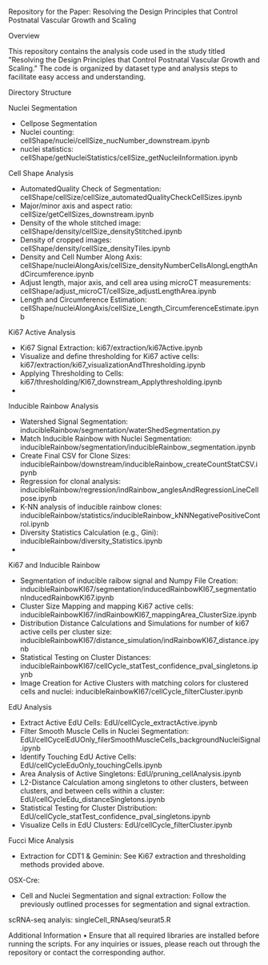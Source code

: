 Repository for the Paper:
Resolving the Design Principles that Control Postnatal Vascular Growth and Scaling

Overview

This repository contains the analysis code used in the study titled "Resolving the Design Principles that Control Postnatal Vascular Growth and Scaling." The code is organized by dataset type and analysis steps to facilitate easy access and understanding.

Directory Structure

Nuclei Segmentation
- Cellpose Segmentation
- Nuclei counting: cellShape/nuclei/cellSize_nucNumber_downstream.ipynb
- nuclei statistics: cellShape/getNucleiStatistics/cellSize_getNucleiInformation.ipynb
  
Cell Shape Analysis
- AutomatedQuality Check of Segmentation: cellShape/cellSize/cellSize_automatedQualityCheckCellSizes.ipynb
- Major/minor axis and aspect ratio: cellSize/getCellSizes_downstream.ipynb
- Density of the whole stitched image: cellShape/density/cellSize_densityStitched.ipynb
- Density of cropped images: cellShape/density/cellSize_densityTiles.ipynb
- Density and Cell Number Along Axis: cellShape/nucleiAlongAxis/cellSize_densityNumberCellsAlongLengthAndCircumference.ipynb
- Adjust length, major axis, and cell area using microCT measurements: cellShape/adjust_microCT/cellSize_adjustLengthArea.ipynb
- Length and Circumference Estimation: cellShape/nucleiAlongAxis/cellSize_Length_CircumferenceEstimate.ipynb
  
Ki67 Active Analysis
- Ki67 Signal Extraction: ki67/extraction/ki67Active.ipynb
- Visualize and define thresholding for Ki67 active cells: ki67/extraction/ki67_visualizationAndThresholding.ipynb
- Applying Thresholding to Cells: ki67/thresholding/KI67_downstream_Applythresholding.ipynb
- 
Inducible Rainbow Analysis
- Watershed Signal Segmentation: inducibleRainbow/segmentation/waterShedSegmentation.py
- Match Inducible Rainbow with Nuclei Segmentation: inducibleRainbow/segmentation/inducibleRainbow_segmentation.ipynb
- Create Final CSV for Clone Sizes: inducibleRainbow/downstream/inducibleRainbow_createCountStatCSV.ipynb
- Regression for clonal analysis: inducibleRainbow/regression/indRainbow_anglesAndRegressionLineCellpose.ipynb
- K-NN analysis of inducible rainbow clones: inducibleRainbow/statistics/inducibleRainbow_kNNNegativePositiveControl.ipynb
- Diversity Statistics Calculation (e.g., Gini): inducibleRainbow/diversity_Statistics.ipynb
- 
Ki67 and Inducible Rainbow
- Segmentation of inducible raibow signal and Numpy File Creation: inducibleRainbowKI67/segmentation/inducedRainbowKI67_segmentationInducedRainbowKI67.ipynb
- Cluster Size Mapping and mapping Ki67 active cells: inducibleRainbowKI67/indRainbowKI67_mappingArea_ClusterSize.ipynb
- Distribution Distance Calculations and Simulations for number of ki67 active cells per cluster size: inducibleRainbowKI67/distance_simulation/indRainbowKI67_distance.ipynb
- Statistical Testing on Cluster Distances: inducibleRainbowKI67/cellCycle_statTest_confidence_pval_singletons.ipynb
- Image Creation for Active Clusters with matching colors for clustered cells and nuclei: inducibleRainbowKI67/cellCycle_filterCluster.ipynb
  
EdU Analysis
- Extract Active EdU Cells: EdU/cellCycle_extractActive.ipynb
- Filter Smooth Muscle Cells in Nuclei Segmentation: EdU/cellCycelEdUOnly_filerSmoothMuscleCells_backgroundNucleiSignal.ipynb
- Identify Touching EdU Active Cells: EdU/cellCycleEduOnly_touchingCells.ipynb
- Area Analysis of Active Singletons: EdU/pruning_cellAnalysis.ipynb
- L2-Distance Calculation among singletons to other clusters, between clusters, and between cells within a cluster: EdU/cellCycleEdu_distanceSingletons.ipynb
- Statistical Testing for Cluster Distribution: EdU/cellCycle_statTest_confidence_pval_singletons.ipynb
- Visualize Cells in EdU Clusters: EdU/cellCycle_filterCluster.ipynb
  
Fucci Mice Analysis
- Extraction for CDT1 & Geminin: See Ki67 extraction and thresholding methods provided above.

OSX-Cre: 
- Cell and Nuclei Segmentation and signal extraction: Follow the previously outlined processes for segmentation and signal extraction.

scRNA-seq analyis: 
singleCell_RNAseq/seurat5.R


Additional Information
•	Ensure that all required libraries are installed before running the scripts.
For any inquiries or issues, please reach out through the repository or contact the corresponding author.

